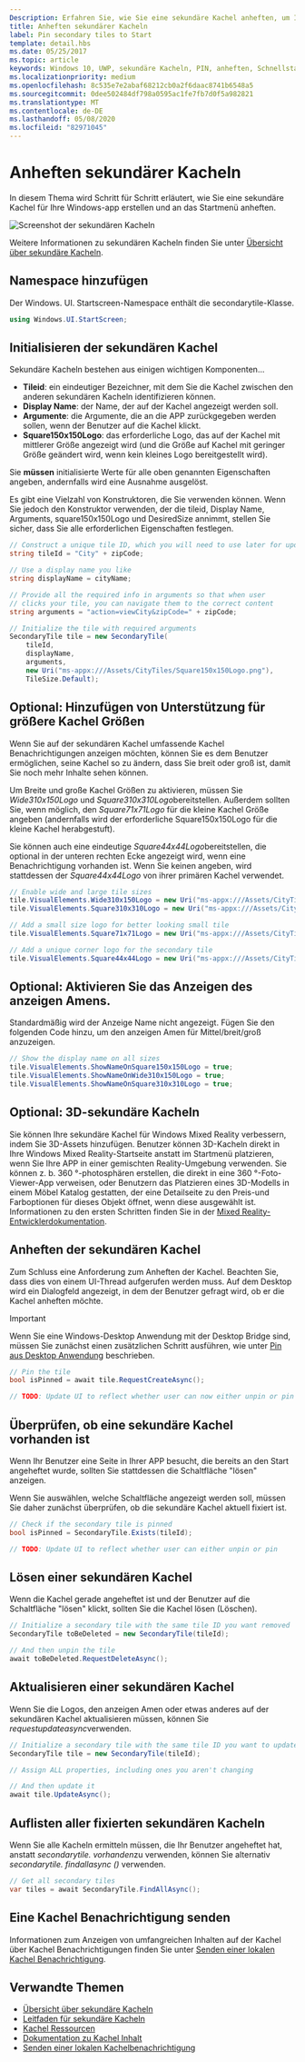 ```yaml
---
Description: Erfahren Sie, wie Sie eine sekundäre Kachel anheften, um Ihre Windows-APP zu starten.
title: Anheften sekundärer Kacheln
label: Pin secondary tiles to Start
template: detail.hbs
ms.date: 05/25/2017
ms.topic: article
keywords: Windows 10, UWP, sekundäre Kacheln, PIN, anheften, Schnellstart, Codebeispiel, Beispiel, "secondarytile"
ms.localizationpriority: medium
ms.openlocfilehash: 8c535e7e2abaf68212cb0a2f6daac8741b6548a5
ms.sourcegitcommit: 0dee502484df798a0595ac1fe7fb7d0f5a982821
ms.translationtype: MT
ms.contentlocale: de-DE
ms.lasthandoff: 05/08/2020
ms.locfileid: "82971045"
---
```

# <a name="pin-secondary-tiles-to-start"></a>Anheften sekundärer Kacheln


In diesem Thema wird Schritt für Schritt erläutert, wie Sie eine sekundäre Kachel für Ihre Windows-app erstellen und an das Startmenü anheften.

![Screenshot der sekundären Kacheln](images/secondarytiles.png)

Weitere Informationen zu sekundären Kacheln finden Sie unter [Übersicht über sekundäre Kacheln](secondary-tiles.md).


## <a name="add-namespace"></a>Namespace hinzufügen

Der Windows. UI. Startscreen-Namespace enthält die secondarytile-Klasse.

```csharp
using Windows.UI.StartScreen;
```


## <a name="initialize-the-secondary-tile"></a>Initialisieren der sekundären Kachel

Sekundäre Kacheln bestehen aus einigen wichtigen Komponenten...

* **Tileid**: ein eindeutiger Bezeichner, mit dem Sie die Kachel zwischen den anderen sekundären Kacheln identifizieren können.
* **Display Name**: der Name, der auf der Kachel angezeigt werden soll.
* **Argumente**: die Argumente, die an die APP zurückgegeben werden sollen, wenn der Benutzer auf die Kachel klickt.
* **Square150x150Logo**: das erforderliche Logo, das auf der Kachel mit mittlerer Größe angezeigt wird (und die Größe auf Kachel mit geringer Größe geändert wird, wenn kein kleines Logo bereitgestellt wird).

Sie **müssen** initialisierte Werte für alle oben genannten Eigenschaften angeben, andernfalls wird eine Ausnahme ausgelöst.

Es gibt eine Vielzahl von Konstruktoren, die Sie verwenden können. Wenn Sie jedoch den Konstruktor verwenden, der die tileid, Display Name, Arguments, square150x150Logo und DesiredSize annimmt, stellen Sie sicher, dass Sie alle erforderlichen Eigenschaften festlegen.

```csharp
// Construct a unique tile ID, which you will need to use later for updating the tile
string tileId = "City" + zipCode;

// Use a display name you like
string displayName = cityName;

// Provide all the required info in arguments so that when user
// clicks your tile, you can navigate them to the correct content
string arguments = "action=viewCity&zipCode=" + zipCode;

// Initialize the tile with required arguments
SecondaryTile tile = new SecondaryTile(
    tileId,
    displayName,
    arguments,
    new Uri("ms-appx:///Assets/CityTiles/Square150x150Logo.png"),
    TileSize.Default);
```


## <a name="optional-add-support-for-larger-tile-sizes"></a>Optional: Hinzufügen von Unterstützung für größere Kachel Größen

Wenn Sie auf der sekundären Kachel umfassende Kachel Benachrichtigungen anzeigen möchten, können Sie es dem Benutzer ermöglichen, seine Kachel so zu ändern, dass Sie breit oder groß ist, damit Sie noch mehr Inhalte sehen können.

Um Breite und große Kachel Größen zu aktivieren, müssen Sie *Wide310x150Logo* und *Square310x310Logo*bereitstellen. Außerdem sollten Sie, wenn möglich, den *Square71x71Logo* für die kleine Kachel Größe angeben (andernfalls wird der erforderliche Square150x150Logo für die kleine Kachel herabgestuft).

Sie können auch eine eindeutige *Square44x44Logo*bereitstellen, die optional in der unteren rechten Ecke angezeigt wird, wenn eine Benachrichtigung vorhanden ist. Wenn Sie keinen angeben, wird stattdessen der *Square44x44Logo* von ihrer primären Kachel verwendet.

```csharp
// Enable wide and large tile sizes
tile.VisualElements.Wide310x150Logo = new Uri("ms-appx:///Assets/CityTiles/Wide310x150Logo.png");
tile.VisualElements.Square310x310Logo = new Uri("ms-appx:///Assets/CityTiles/Square310x310Logo.png");

// Add a small size logo for better looking small tile
tile.VisualElements.Square71x71Logo = new Uri("ms-appx:///Assets/CityTiles/Square71x71Logo.png");

// Add a unique corner logo for the secondary tile
tile.VisualElements.Square44x44Logo = new Uri("ms-appx:///Assets/CityTiles/Square44x44Logo.png");
```


## <a name="optional-enable-showing-the-display-name"></a>Optional: Aktivieren Sie das Anzeigen des anzeigen Amens.

Standardmäßig wird der Anzeige Name nicht angezeigt. Fügen Sie den folgenden Code hinzu, um den anzeigen Amen für Mittel/breit/groß anzuzeigen.

```csharp
// Show the display name on all sizes
tile.VisualElements.ShowNameOnSquare150x150Logo = true;
tile.VisualElements.ShowNameOnWide310x150Logo = true;
tile.VisualElements.ShowNameOnSquare310x310Logo = true;
```


## <a name="optional-3d-secondary-tiles"></a>Optional: 3D-sekundäre Kacheln
Sie können Ihre sekundäre Kachel für Windows Mixed Reality verbessern, indem Sie 3D-Assets hinzufügen. Benutzer können 3D-Kacheln direkt in Ihre Windows Mixed Reality-Startseite anstatt im Startmenü platzieren, wenn Sie Ihre APP in einer gemischten Reality-Umgebung verwenden. Sie können z. b. 360 °-photosphären erstellen, die direkt in eine 360 °-Foto-Viewer-App verweisen, oder Benutzern das Platzieren eines 3D-Modells in einem Möbel Katalog gestatten, der eine Detailseite zu den Preis-und Farboptionen für dieses Objekt öffnet, wenn diese ausgewählt ist. Informationen zu den ersten Schritten finden Sie in der [Mixed Reality-Entwicklerdokumentation](https://developer.microsoft.com/windows/mixed-reality/implementing_3d_deep_links_for_your_app_in_the_windows_mixed_reality_home).



## <a name="pin-the-secondary-tile"></a>Anheften der sekundären Kachel

Zum Schluss eine Anforderung zum Anheften der Kachel. Beachten Sie, dass dies von einem UI-Thread aufgerufen werden muss. Auf dem Desktop wird ein Dialogfeld angezeigt, in dem der Benutzer gefragt wird, ob er die Kachel anheften möchte.

> [!IMPORTANT]
> Wenn Sie eine Windows-Desktop Anwendung mit der Desktop Bridge sind, müssen Sie zunächst einen zusätzlichen Schritt ausführen, wie unter [Pin aus Desktop Anwendung](secondary-tiles-desktop-pinning.md) beschrieben.

```csharp
// Pin the tile
bool isPinned = await tile.RequestCreateAsync();

// TODO: Update UI to reflect whether user can now either unpin or pin
```


## <a name="check-if-a-secondary-tile-exists"></a>Überprüfen, ob eine sekundäre Kachel vorhanden ist

Wenn Ihr Benutzer eine Seite in Ihrer APP besucht, die bereits an den Start angeheftet wurde, sollten Sie stattdessen die Schaltfläche "lösen" anzeigen.

Wenn Sie auswählen, welche Schaltfläche angezeigt werden soll, müssen Sie daher zunächst überprüfen, ob die sekundäre Kachel aktuell fixiert ist.

```csharp
// Check if the secondary tile is pinned
bool isPinned = SecondaryTile.Exists(tileId);

// TODO: Update UI to reflect whether user can either unpin or pin
```


## <a name="unpinning-a-secondary-tile"></a>Lösen einer sekundären Kachel

Wenn die Kachel gerade angeheftet ist und der Benutzer auf die Schaltfläche "lösen" klickt, sollten Sie die Kachel lösen (Löschen).

```csharp
// Initialize a secondary tile with the same tile ID you want removed
SecondaryTile toBeDeleted = new SecondaryTile(tileId);

// And then unpin the tile
await toBeDeleted.RequestDeleteAsync();
```


## <a name="updating-a-secondary-tile"></a>Aktualisieren einer sekundären Kachel

Wenn Sie die Logos, den anzeigen Amen oder etwas anderes auf der sekundären Kachel aktualisieren müssen, können Sie *requestupdateasync*verwenden.

```csharp
// Initialize a secondary tile with the same tile ID you want to update
SecondaryTile tile = new SecondaryTile(tileId);

// Assign ALL properties, including ones you aren't changing

// And then update it
await tile.UpdateAsync();
```


## <a name="enumerating-all-pinned-secondary-tiles"></a>Auflisten aller fixierten sekundären Kacheln

Wenn Sie alle Kacheln ermitteln müssen, die Ihr Benutzer angeheftet hat, anstatt *secondarytile. vorhanden*zu verwenden, können Sie alternativ *secondarytile. findallasync ()* verwenden.

```csharp
// Get all secondary tiles
var tiles = await SecondaryTile.FindAllAsync();
```


## <a name="send-a-tile-notification"></a>Eine Kachel Benachrichtigung senden

Informationen zum Anzeigen von umfangreichen Inhalten auf der Kachel über Kachel Benachrichtigungen finden Sie unter [Senden einer lokalen Kachel Benachrichtigung](sending-a-local-tile-notification.md).


## <a name="related"></a>Verwandte Themen

* [Übersicht über sekundäre Kacheln](secondary-tiles.md)
* [Leitfaden für sekundäre Kacheln](secondary-tiles-guidance.md)
* [Kachel Ressourcen](app-assets.md)
* [Dokumentation zu Kachel Inhalt](create-adaptive-tiles.md)
* [Senden einer lokalen Kachelbenachrichtigung](sending-a-local-tile-notification.md)
